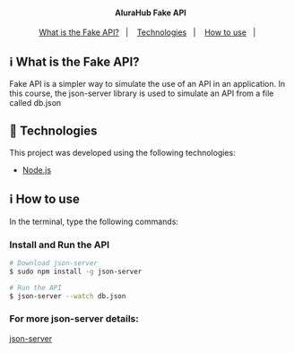 <h4 align="center">
AluraHub Fake API
</h4>

<p align="center">
  <a href="#information_source-o-que-é-o-ficando-online">What is the Fake API?</a>&nbsp;&nbsp;&nbsp;|&nbsp;&nbsp;&nbsp;
  <a href="#rocket-Technologies">Technologies</a>&nbsp;&nbsp;&nbsp;|&nbsp;&nbsp;&nbsp;
  <a href="#information_source-how-to-use">How to use</a>&nbsp;&nbsp;&nbsp;|&nbsp;&nbsp;&nbsp;
</p>

## :information_source: What is the Fake API?

Fake API is a simpler way to simulate the use of an API in an application. In this course, the json-server library is used to simulate an API from a file called db.json


## :rocket: Technologies

This project was developed using the following technologies:
- [Node.js][nodejs]

## :information_source: How to use

In the terminal, type the following commands:

### Install and Run the API

```bash
# Download json-server
$ sudo npm install -g json-server

# Run the API
$ json-server --watch db.json

```

### For more json-server details:
[json-server](https://github.com/typicode/json-server)


[nodejs]: https://nodejs.org/
[expo]: https://expo.io/
[rn]: https://facebook.github.io/react-native/
[yarn]: https://yarnpkg.com/